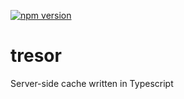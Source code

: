 [![npm version](https://badge.fury.io/js/%40dotvirus%2Ftresor.svg)](https://badge.fury.io/js/%40dotvirus%2Ftresor)

# tresor
Server-side cache written in Typescript
